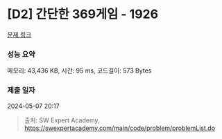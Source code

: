 # [D2] 간단한 369게임 - 1926 

[문제 링크](https://swexpertacademy.com/main/code/problem/problemDetail.do?contestProbId=AV5PTeo6AHUDFAUq) 

### 성능 요약

메모리: 43,436 KB, 시간: 95 ms, 코드길이: 573 Bytes

### 제출 일자

2024-05-07 20:17



> 출처: SW Expert Academy, https://swexpertacademy.com/main/code/problem/problemList.do